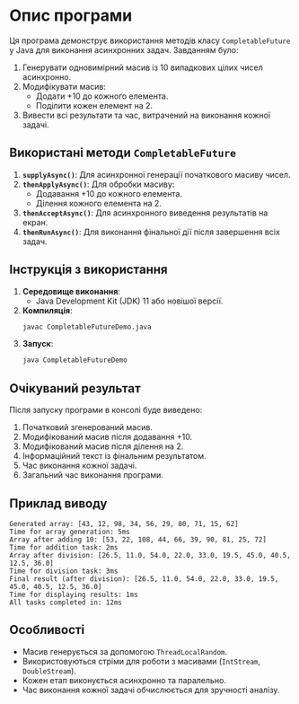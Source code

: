 # Опис програми
Ця програма демонструє використання методів класу `CompletableFuture` у Java для виконання асинхронних задач. Завданням було:
1. Генерувати одновимірний масив із 10 випадкових цілих чисел асинхронно.
2. Модифікувати масив:
   - Додати +10 до кожного елемента.
   - Поділити кожен елемент на 2.
3. Вивести всі результати та час, витрачений на виконання кожної задачі.

## Використані методи `CompletableFuture`
1. **`supplyAsync()`**: Для асинхронної генерації початкового масиву чисел.
2. **`thenApplyAsync()`**: Для обробки масиву:
   - Додавання +10 до кожного елемента.
   - Ділення кожного елемента на 2.
3. **`thenAcceptAsync()`**: Для асинхронного виведення результатів на екран.
4. **`thenRunAsync()`**: Для виконання фінальної дії після завершення всіх задач.

## Інструкція з використання
1. **Середовище виконання**:
   - Java Development Kit (JDK) 11 або новішої версії.
2. **Компиляція**:
   ```bash
   javac CompletableFutureDemo.java
   ```
3. **Запуск**:
   ```bash
   java CompletableFutureDemo
   ```

## Очікуваний результат
Після запуску програми в консолі буде виведено:
1. Початковий згенерований масив.
2. Модифікований масив після додавання +10.
3. Модифікований масив після ділення на 2.
4. Інформаційний текст із фінальним результатом.
5. Час виконання кожної задачі.
6. Загальний час виконання програми.

## Приклад виводу
```
Generated array: [43, 12, 98, 34, 56, 29, 80, 71, 15, 62]
Time for array generation: 5ms
Array after adding 10: [53, 22, 108, 44, 66, 39, 90, 81, 25, 72]
Time for addition task: 2ms
Array after division: [26.5, 11.0, 54.0, 22.0, 33.0, 19.5, 45.0, 40.5, 12.5, 36.0]
Time for division task: 3ms
Final result (after division): [26.5, 11.0, 54.0, 22.0, 33.0, 19.5, 45.0, 40.5, 12.5, 36.0]
Time for displaying results: 1ms
All tasks completed in: 12ms
```

## Особливості
- Масив генерується за допомогою `ThreadLocalRandom`.
- Використовуються стріми для роботи з масивами (`IntStream`, `DoubleStream`).
- Кожен етап виконується асинхронно та паралельно.
- Час виконання кожної задачі обчислюється для зручності аналізу.


